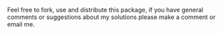 Feel free to fork, use and distribute this package, if you have general comments or suggestions about my solutions please make a comment or email me.
